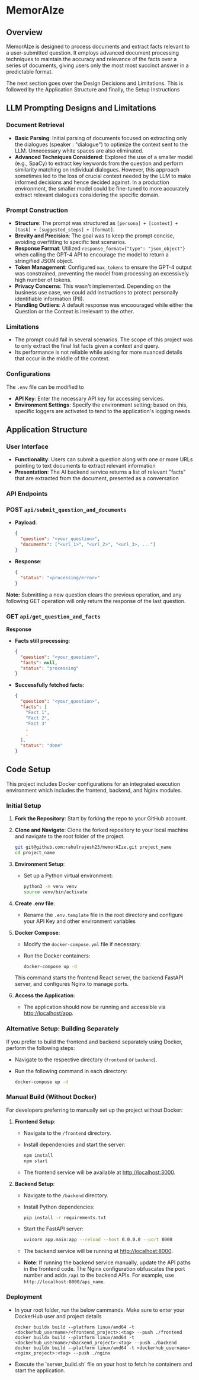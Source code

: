 # MemorAIze

## Overview

MemorAIze is designed to process documents and extract facts relevant to a user-submitted question. It employs advanced document processing techniques to maintain the accuracy and relevance of the facts over a series of documents, giving users only the most most succinct answer in a predictable format.

The next section goes over the Design Decisions and Limitations. This is followed by the Application Structure and finally, the Setup Instructions

## LLM Prompting Designs and Limitations

### Document Retrieval

- **Basic Parsing**: Initial parsing of documents focused on extracting only the dialogues (speaker : "dialogue") to optimize the context sent to the LLM. Unnecessary white spaces are also eliminated.
- **Advanced Techniques Considered**: Explored the use of a smaller model (e.g., SpaCy) to extract key keywords from the question and perform similarity matching on individual dialogues. However, this approach sometimes led to the loss of crucial context needed by the LLM to make informed decisions and hence decided against. In a production environment, the smaller model could be fine-tuned to more accurately extract relevant dialogues considering the specific domain.


### Prompt Construction

- **Structure**: The prompt was structured as `[persona] + [context] + [task] + [suggested_steps] + [format]`.
- **Brevity and Precision**: The goal was to keep the prompt concise, avoiding overfitting to specific test scenarios.
- **Response Format**: Utilized `response_format={"type": "json_object"}` when calling the GPT-4 API to encourage the model to return a stringified JSON object.
- **Token Management**: Configured `max_tokens` to ensure the GPT-4 output was constrained, preventing the model from processing an excessively high number of tokens.
- **Privacy Concerns**: This wasn't implemented. Depending on the business use case, we could add instructions to protect personally identifiable information (PII).
- **Handling Outliers**: A default response was encoouraged while either the Question or the Context is irrelevant to the other.

### Limitations
- The prompt could fail in several scenarios. The scope of this project was to only extract the final list facts given a context and query. 
- Its performance is not reliable while asking for more nuanced details that occur in the middle of the context.

### Configurations

The `.env` file can be modified to 

- **API Key**: Enter the necessary API key for accessing services.
- **Environment Settings**: Specify the environment setting; based on this, specific loggers are activated to tend to the application's logging needs.


## Application Structure

### User Interface

- **Functionality**: Users can submit a question along with one or more URLs pointing to text documents to extract relevant information
- **Presentation**: The AI backend service returns a list of relevant "facts" that are extracted from the document, presented as a conversation

### API Endpoints

### POST `api/submit_question_and_documents`

- **Payload**:
  ```json
  {
    "question": "<your_question>",
    "documents": ["<url_1>", "<url_2>", "<url_3>, ..."]
  }
  ```
- **Response**:
  ```json
  {
    "status": "<processing/error>"
  }

**Note:** Submitting a new question clears the previous operation, and any following GET operation will only return the response of the last question.

### GET `api/get_question_and_facts`

**Response**
- **Facts still processing**:
  ```json
  {
    "question": "<your_question>",
    "facts": null,
    "status": "processing"
  }
  ```
- **Successfully fetched facts**:
  ```json
  {
    "question": "<your_question>",
    "facts": [
      "Fact 1",
      "Fact 2",
      "Fact 3"
      .
      .
    ],
    "status": "done"
  }
  ```
## Code Setup

This project includes Docker configurations for an integrated execution environment which includes the frontend, backend, and Nginx modules.

### Initial Setup

1. **Fork the Repository**: Start by forking the repo to your GitHub account.
2. **Clone and Navigate**: Clone the forked repository to your local machine and navigate to the root folder of the project.

   ```bash
   git git@github.com:rahulrajesh23/memorAIze.git project_name
   cd project_name
   ```
3. **Environment Setup**:
   - Set up a Python virtual environment:

     ```bash
     python3 -m venv venv
     source venv/bin/activate
     ```
4. **Create .env file**:
   - Rename the `.env.template` file in the root directory and configure your API Key and other environment variables

5. **Docker Compose**:
   - Modify the `docker-compose.yml` file if necessary.
   - Run the Docker containers:

     ```bash
     docker-compose up -d
     ```

   This command starts the frontend React server, the backend FastAPI server, and configures Nginx to manage ports.

6. **Access the Application**:
   - The application should now be running and accessible via [http://localhost/app](http://localhost/app).

### Alternative Setup: Building Separately

If you prefer to build the frontend and backend separately using Docker, perform the following steps:

- Navigate to the respective directory (`frontend` or `backend`).
- Run the following command in each directory:

  ```bash
  docker-compose up -d
  
  ```
### Manual Build (Without Docker)

For developers preferring to manually set up the project without Docker:

1. **Frontend Setup**:
   - Navigate to the `/frontend` directory.
   - Install dependencies and start the server:

     ```bash
     npm install
     npm start
     ```

   - The frontend service will be available at [http://localhost:3000](http://localhost:3000).

2. **Backend Setup**:
   - Navigate to the `/backend` directory.
   - Install Python dependencies:

     ```bash
     pip install -r requirements.txt
     ```

   - Start the FastAPI server:

     ```bash
     uvicorn app.main:app --reload --host 0.0.0.0 --port 8000
     ```

   - The backend service will be running at [http://localhost:8000](http://localhost:8000).

   - **Note**: If running the backend service manually, update the API paths in the frontend code. The Nginx configuration obfuscates the port number and adds `/api` to the backend APIs. For example, use `http://localhost:8000/api_name`.

### Deployment

- In your root folder, run the below cammands. Make sure to enter your DockerHub user and project details
  ```
  docker buildx build --platform linux/amd64 -t <dockerhub_username>/<frontend_project>:<tag> --push ./frontend
  docker buildx build --platform linux/amd64 -t <dockerhub_username>/<backend_project>:<tag> --push ./backend
  docker buildx build --platform linux/amd64 -t <dockerhub_username><nginx_project>:<tag> --push ./nginx
  ```
- Execute the 'server_build.sh' file on your host to fetch he containers and start the application. 